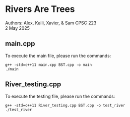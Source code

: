 # Rivers Are Trees

Authors: Alex, Kaili, Xavier, & Sam
CPSC 223  
2 May 2025  

## main.cpp
To execute the main file, please run the commands:
```
g++ -std=c++11 main.cpp BST.cpp -o main
./main
```

## River_testing.cpp
To execute the testing file, please run the commands:
```
g++ -std=c++11 River_testing.cpp BST.cpp -o test_river
./test_river
```
